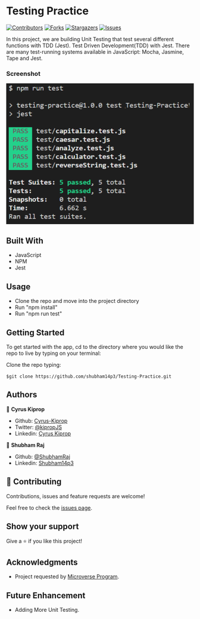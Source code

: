 # Testing Practice

[![Contributors][contributors-shield]][contributors-url]
[![Forks][forks-shield]][forks-url]
[![Stargazers][stars-shield]][stars-url]
[![Issues][issues-shield]][issues-url]

In this project, we are building Unit Testing that test several different functions with TDD (Jest). Test Driven Development(TDD) with Jest. There are many test-running systems available in JavaScript: Mocha, Jasmine, Tape and Jest.

### Screenshot

![screenshot1](src/assets/images/screenshot1.png)

## Built With

- JavaScript
- NPM
- Jest

## Usage
- Clone the repo and move into the project directory
- Run "npm install"
- Run "npm run test"

## Getting Started

To get started with the app, cd to the directory where you would like the repo to live by typing on your terminal:

Clone the repo typing:

```
$git clone https://github.com/shubham14p3/Testing-Practice.git
```

## Authors

👤 **Cyrus Kiprop**

- Github: [Cyrus-Kiprop](https://github.com/Cyrus-Kiprop)
- Twitter: [@kipropJS](https://twitter.com/kipropJS)
- Linkedin: [Cyrus Kiprop](https://www.linkedin.com/in/cyrus-kiprop-ba7320120/)

👤 **Shubham Raj**

- Github: [@ShubhamRaj](https://github.com/shubham14p3)
- Linkedin: [Shubham14p3](https://www.linkedin.com/in/shubham14p3/)

## 🤝 Contributing

Contributions, issues and feature requests are welcome!

Feel free to check the [issues page](https://github.com/shubham14p3/Testing-Practice/issues/).

## Show your support

Give a ⭐️ if you like this project!

## Acknowledgments

- Project requested by [Microverse Program](https://www.microverse.org/).

## Future Enhancement 

- Adding More Unit Testing.

<!-- MARKDOWN LINKS & IMAGES -->

[contributors-shield]: https://img.shields.io/github/contributors/shubham14p3/Testing-Practice.svg?style=flat-square
[contributors-url]: https://github.com/shubham14p3/Testing-Practice/graphs/contributors
[forks-shield]: https://img.shields.io/github/forks/shubham14p3/Testing-Practice.svg?style=flat-square
[forks-url]: https://github.com/shubham14p3/Testing-Practice/network/members
[stars-shield]: https://img.shields.io/github/stars/shubham14p3/Testing-Practice.svg?style=flat-square
[stars-url]: https://github.com/shubham14p3/Testing-Practice/stargazers
[issues-shield]: https://img.shields.io/github/issues/shubham14p3/Testing-Practice.svg?style=flat-square
[issues-url]: https://github.com/shubham14p3/Testing-Practice/issues
